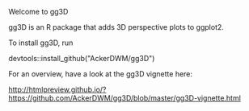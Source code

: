 Welcome to gg3D

gg3D is an R package that adds 3D perspective plots to ggplot2.

To install gg3D, run 

devtools::install_github("AckerDWM/gg3D")

For an overview, have a look at the gg3D vignette here:

http://htmlpreview.github.io/?https://github.com/AckerDWM/gg3D/blob/master/gg3D-vignette.html
